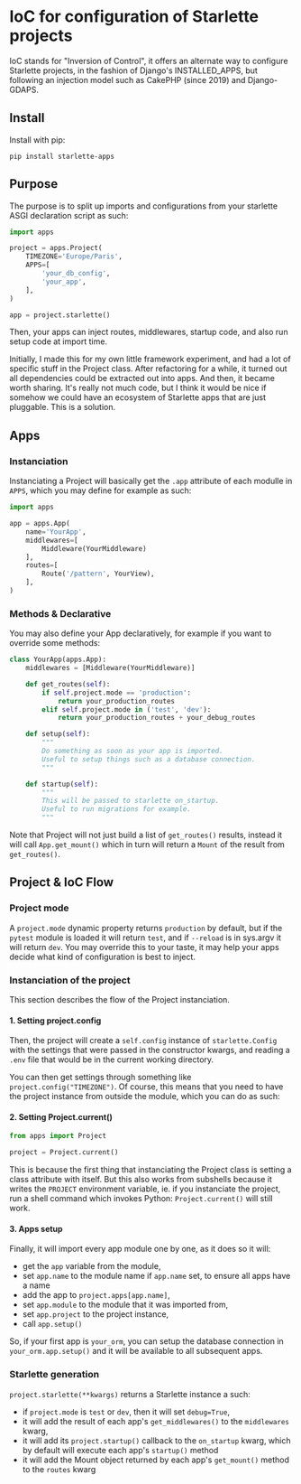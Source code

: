 # IoC for configuration of Starlette projects

IoC stands for "Inversion of Control", it offers an alternate way to configure
Starlette projects, in the fashion of Django's INSTALLED_APPS, but following an
injection model such as CakePHP (since 2019) and Django-GDAPS.

## Install

Install with pip:

    pip install starlette-apps

## Purpose

The purpose is to split up imports and configurations from your starlette ASGI
declaration script as such:

```python
import apps

project = apps.Project(
    TIMEZONE='Europe/Paris',
    APPS=[
        'your_db_config',
        'your_app',
    ],
)

app = project.starlette()
```

Then, your apps can inject routes, middlewares, startup code, and also run
setup code at import time.

Initially, I made this for my own little framework experiment, and had a lot of
specific stuff in the Project class. After refactoring for a while, it turned
out all dependencies could be extracted out into apps. And then, it became
worth sharing. It's really not much code, but I think it would be nice if
somehow we could have an ecosystem of Starlette apps that are just pluggable.
This is a solution.

## Apps

### Instanciation

Instanciating a Project will basically get the `.app` attribute of each modulle
in `APPS`, which you may define for example as such:

```python
import apps

app = apps.App(
    name='YourApp',
    middlewares=[
        Middleware(YourMiddleware)
    ],
    routes=[
        Route('/pattern', YourView),
    ],
)
```

### Methods & Declarative

You may also define your App declaratively, for example if you want to override
some methods:

```python
class YourApp(apps.App):
    middlewares = [Middleware(YourMiddleware)]

    def get_routes(self):
        if self.project.mode == 'production':
            return your_production_routes
        elif self.project.mode in ('test', 'dev'):
            return your_production_routes + your_debug_routes

    def setup(self):
        """
        Do something as soon as your app is imported.
        Useful to setup things such as a database connection.
        """

    def startup(self):
        """
        This will be passed to starlette on_startup.
        Useful to run migrations for example.
        """
```

Note that Project will not just build a list of `get_routes()` results, instead
it will call `App.get_mount()` which in turn will return a `Mount` of the
result from `get_routes()`.

## Project & IoC Flow

### Project mode

A `project.mode` dynamic property returns `production` by default, but if the
`pytest` module is loaded it will return `test`, and if `--reload` is in
sys.argv it will return `dev`. You may override this to your taste, it may help
your apps decide what kind of configuration is best to inject.

### Instanciation of the project

This section describes the flow of the Project instanciation.

#### 1. Setting project.config

Then, the project will create a `self.config` instance of `starlette.Config`
with the settings that were passed in the constructor kwargs, and reading a
`.env` file that would be in the current working directory.

You can then get settings through something like `project.config("TIMEZONE")`.
Of course, this means that you need to have the project instance from outside
the module, which you can do as such:

#### 2. Setting Project.current()

```python
from apps import Project

project = Project.current()
```

This is because the first thing that instanciating the Project class is setting
a class attribute with itself. But this also works from subshells because it
writes the `PROJECT` environment variable, ie. if you instanciate the project,
run a shell command which invokes Python: `Project.current()` will still work.

#### 3. Apps setup

Finally, it will import every app module one by one, as it does so it will:

- get the ``app`` variable from the module,
- set ``app.name`` to the module name if ``app.name`` set, to ensure all apps
  have a name
- add the app to ``project.apps[app.name]``,
- set ``app.module`` to the module that it was imported from,
- set ``app.project`` to the project instance,
- call ``app.setup()``

So, if your first app is ``your_orm``, you can setup the database connection in
``your_orm.app.setup()`` and it will be available to all subsequent apps.

### Starlette generation

`project.starlette(**kwargs)` returns a Starlette instance a such:

- if `project.mode` is `test` or `dev`, then it will set `debug=True`,
- it will add the result of each app's `get_middlewares()` to the `middlewares`
  kwarg,
- it will add its `project.startup()` callback to the `on_startup` kwarg, which
  by default will execute each app's `startup()` method
- it will add the Mount object returned by each app's `get_mount()` method to
  the `routes` kwarg

